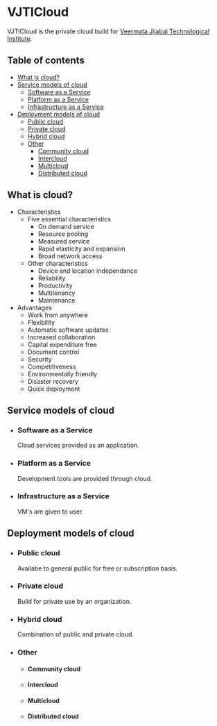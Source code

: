 # VJTICloud
VJTICloud is the private cloud build for [Veermata Jijabai Technological Institute](http://www.vjti.ac.in/). 
## Table of contents
* [What is cloud?](#what-is-cloud)
* [Service models of cloud](#Service-models-of-cloud)
  * [Software as a Service](#Software-as-a-Service)
  * [Platform as a Service](#Platform-as-a-Service)
  * [Infrastructure as a Service](#Infrastructure-as-a-Service)
* [Deployment models of cloud](#deployment-models-of-cloud)
  * [Public cloud](#public-cloud)
  * [Private cloud](#private-cloud)
  * [Hybrid cloud](#hybrid-cloud)
  * [Other](#Other)
    * [Community cloud](#Community-cloud)
    * [Intercloud](#Intercloud)
    * [Multicloud](#Multicloud)
    * [Distributed cloud ](#Distributed-cloud)


## What is cloud?
* Characteristics
    * Five essential characteristics
      * On demand service
      * Resource pooling
      * Measured service
      * Rapid elasticity and expansion
      * Broad network access
    * Other characteristics
      * Device and location independance
      * Reliability 
      * Productivity
      * Multitenancy
      * Maintenance
* Advantages
    * Work from anywhere
    * Flexibility
    * Automatic software updates
    * Increased collaboration
    * Capital expenditure free
    * Document control
    * Security
    * Competitiveness
    * Environmentally friendly
    * Disaster recovery 
    * Quick deployment


## Service models of cloud
 * ### Software as a Service

   Cloud services provided as an application.
 * ### Platform as a Service

   Development tools are provided through cloud.

 * ### Infrastructure as a Service

   VM's are given to user.


## Deployment models of cloud
  * ### Public cloud
 
    Availabe to general public for free or subscription basis.
  * ### Private cloud
 
    Build for private use by an organization.
  * ### Hybrid cloud

    Combination of public and private cloud.
  * ### Other

    * #### Community cloud


    * #### Intercloud


    * #### Multicloud


    * #### Distributed cloud

